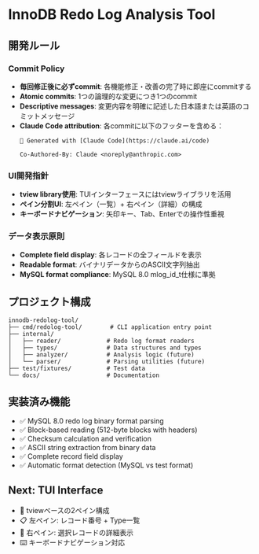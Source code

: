 # InnoDB Redo Log Analysis Tool

## 開発ルール

### Commit Policy
- **毎回修正後に必ずcommit**: 各機能修正・改善の完了時に即座にcommitする
- **Atomic commits**: 1つの論理的な変更につき1つのcommit
- **Descriptive messages**: 変更内容を明確に記述した日本語または英語のコミットメッセージ
- **Claude Code attribution**: 各commitに以下のフッターを含める：
  ```
  🤖 Generated with [Claude Code](https://claude.ai/code)
  
  Co-Authored-By: Claude <noreply@anthropic.com>
  ```

### UI開発指針
- **tview library使用**: TUIインターフェースにはtviewライブラリを活用
- **ペイン分割UI**: 左ペイン（一覧）+ 右ペイン（詳細）の構成
- **キーボードナビゲーション**: 矢印キー、Tab、Enterでの操作性重視

### データ表示原則
- **Complete field display**: 各レコードの全フィールドを表示
- **Readable format**: バイナリデータからのASCII文字列抽出
- **MySQL format compliance**: MySQL 8.0 mlog_id_t仕様に準拠

## プロジェクト構成

```
innodb-redolog-tool/
├── cmd/redolog-tool/        # CLI application entry point
├── internal/
│   ├── reader/             # Redo log format readers
│   ├── types/              # Data structures and types
│   ├── analyzer/           # Analysis logic (future)
│   └── parser/             # Parsing utilities (future)
├── test/fixtures/          # Test data
└── docs/                   # Documentation
```

## 実装済み機能

- ✅ MySQL 8.0 redo log binary format parsing
- ✅ Block-based reading (512-byte blocks with headers)
- ✅ Checksum calculation and verification
- ✅ ASCII string extraction from binary data
- ✅ Complete record field display
- ✅ Automatic format detection (MySQL vs test format)

## Next: TUI Interface

- 🔄 tviewベースの2ペイン構成
- 📋 左ペイン: レコード番号 + Type一覧
- 📄 右ペイン: 選択レコードの詳細表示
- ⌨️ キーボードナビゲーション対応